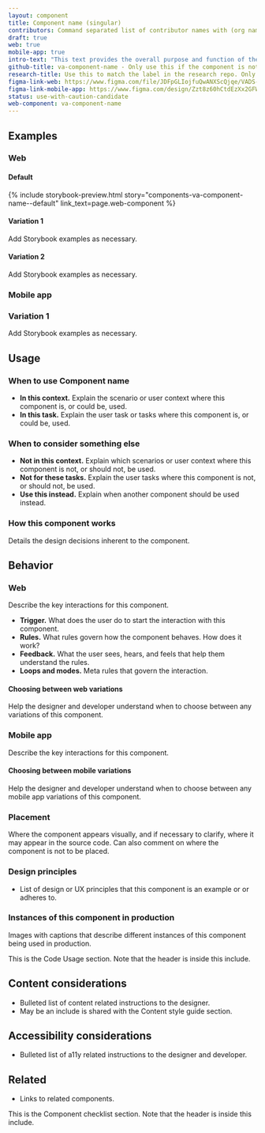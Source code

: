 ```yaml
---
layout: component
title: Component name (singular)
contributors: Command separated list of contributor names with (org name) following, if applicable
draft: true
web: true
mobile-app: true
intro-text: "This text provides the overall purpose and function of the component."
github-title: va-component-name - Only use this if the component is not actually a web component and thus just needs a label that matches that format.
research-title: Use this to match the label in the research repo. Only use if web-component does not match the label.1
figma-link-web: https://www.figma.com/file/JDFpGLIojfuQwANXScQjqe/VADS-Component-Examples?type=design&node-id=0%3A1&mode=design&t=3RlM8TiFaDLH4OAE-1
figma-link-mobile-app: https://www.figma.com/design/Zzt8z60hCtdEzXx2GFWghH/VA-Mobile---Component-Library?node-id=224-314
status: use-with-caution-candidate
web-component: va-component-name
---
```


## Examples

 <!--  Use tabs to consolidate examples if you have both web and mobile app examples. See the buttons component page for an example -->

### Web

#### Default

{% include storybook-preview.html story="components-va-component-name--default" link_text=page.web-component %}

#### Variation 1

Add Storybook examples as necessary.

#### Variation 2

Add Storybook examples as necessary.

### Mobile app

### Variation 1

Add Storybook examples as necessary.

## Usage

### When to use Component name

* **In this context.** Explain the scenario or user context where this component is, or could be, used.
* **In this task.** Explain the user task or tasks where this component is, or could be, used.

### When to consider something else

* **Not in this context.** Explain which scenarios or user context where this component is not, or should not, be used.
* **Not for these tasks.** Explain the user tasks where this component is not, or should not, be used.
* **Use this instead.** Explain when another component should be used instead.

### How this component works

Details the design decisions inherent to the component.

## Behavior

### Web

Describe the key interactions for this component.

* **Trigger.** What does the user do to start the interaction with this component.
* **Rules.** What rules govern how the component behaves. How does it work?
* **Feedback.** What the user sees, hears, and feels that help them understand the rules.
* **Loops and modes.** Meta rules that govern the interaction.

#### Choosing between web variations

Help the designer and developer understand when to choose between any variations of this component.

### Mobile app

Describe the key interactions for this component.

#### Choosing between mobile variations

Help the designer and developer understand when to choose between any mobile app variations of this component.

### Placement

Where the component appears visually, and if necessary to clarify, where it may appear in the source code. Can also comment on where the component is not to be placed.

### Design principles

* List of design or UX principles that this component is an example or or adheres to.

### Instances of this component in production

Images with captions that describe different instances of this component being used in production.

<!-- include component-example.html alt="Explain what is in the image." file="/images/components/component-name/filename.png" caption="Describe what this example image is depicting." --> 

This is the Code Usage section. Note that the header is inside this include.
<!-- include component-docs.html component_name=page.web-component  -->

## Content considerations

* Bulleted list of content related instructions to the designer.
* May be an include is shared with the Content style guide section.

## Accessibility considerations

* Bulleted list of a11y related instructions to the designer and developer.

## Related

* Links to related components.

This is the Component checklist section. Note that the header is inside this include.
<!-- include _component-checklist.html component_name=page.web-component -->